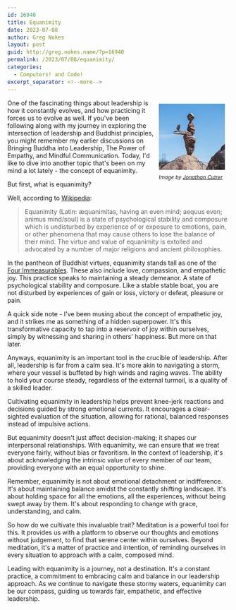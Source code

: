 ```yaml
---
id: 16940
title: Equanimity
date: 2023-07-08
author: Greg Nokes
layout: post
guid: http://greg.nokes.name/?p=16940
permalink: /2023/07/08/equanimity/
categories:
  - Computers! and Code!
excerpt_separator: <!--more-->
---
```


<div style="float: right; padding: 10px 10px 10px 10px;"><img src="/binaries/2023/07/Equanimity.jpg" width="150" alt=" Balanced Rocks"><br />
<sub><i>Image by <a href="https://www.flickr.com/photos/joncutrer/46806250465/in/photolist-2ej7gyn-2fsdbeU-2etxiFJ-RP7xTa-MyDg3N">Jonathan Cutrer</a></i></sub></div>

One of the fascinating things about leadership is how it constantly evolves, and how practicing it forces us to evolve as well. If you've been following along with my journey in exploring the intersection of leadership and Buddhist principles, you might remember my earlier discussions on Bringing Buddha into Leadership, The Power of Empathy, and Mindful Communication. Today, I'd like to dive into another topic that's been on my mind a lot lately - the concept of equanimity.

<!--more-->

But first, what is equanimity?

Well, according to [Wikipedia](https://en.wikipedia.org/wiki/Equanimity):

> Equanimity (Latin: æquanimitas, having an even mind; aequus even; animus mind/soul) is a state of psychological stability and composure which is undisturbed by experience of or exposure to emotions, pain, or other phenomena that may cause others to lose the balance of their mind. The virtue and value of equanimity is extolled and advocated by a number of major religions and ancient philosophies.

In the pantheon of Buddhist virtues, equanimity stands tall as one of the [Four Immeasurables](https://en.wikipedia.org/wiki/Brahmavihara). These also include love, compassion, and empathetic joy. This practice speaks to maintaining a steady demeanor. A state of psychological stability and composure. Like a stable stable boat, you are not disturbed by experiences of gain or loss, victory or defeat, pleasure or pain.

A quick side note - I've been musing about the concept of empathetic joy, and it strikes me as something of a hidden superpower. It's this transformative capacity to tap into a reservoir of joy within ourselves, simply by witnessing and sharing in others' happiness. But more on that later.

Anyways, equanimity is an important tool in the crucible of leadership. After all, leadership is far from a calm sea. It's more akin to navigating a storm, where your vessel is buffeted by high winds and raging waves. The ability to hold your course steady, regardless of the external turmoil, is a quality of a skilled leader.

Cultivating equanimity in leadership helps prevent knee-jerk reactions and decisions guided by strong emotional currents. It encourages a clear-sighted evaluation of the situation, allowing for rational, balanced responses instead of impulsive actions.

But equanimity doesn't just affect decision-making; it shapes our interpersonal relationships. With equanimity, we can ensure that we treat everyone fairly, without bias or favoritism. In the context of leadership, it's about acknowledging the intrinsic value of every member of our team, providing everyone with an equal opportunity to shine.

Remember, equanimity is not about emotional detachment or indifference. It's about maintaining balance amidst the constantly shifting landscape. It's about holding space for all the emotions, all the experiences, without being swept away by them. It's about responding to change with grace, understanding, and calm.

So how do we cultivate this invaluable trait? Meditation is a powerful tool for this. It provides us with a platform to observe our thoughts and emotions without judgement, to find that serene center within ourselves. Beyond meditation, it's a matter of practice and intention, of reminding ourselves in every situation to approach with a calm, composed mind.

Leading with equanimity is a journey, not a destination. It's a constant practice, a commitment to embracing calm and balance in our leadership approach. As we continue to navigate these stormy waters, equanimity can be our compass, guiding us towards fair, empathetic, and effective leadership.
